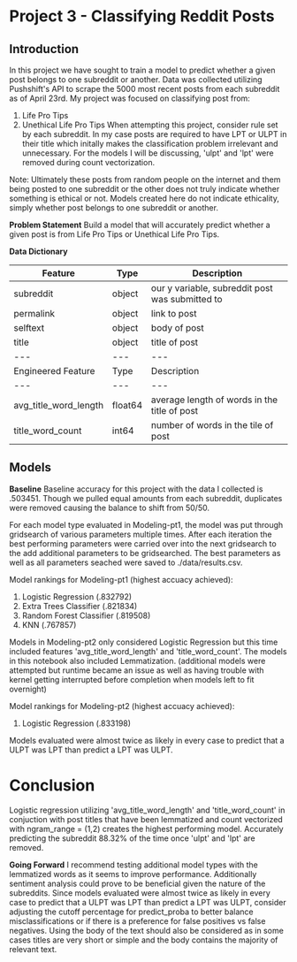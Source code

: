 # Project 3 - Classifying Reddit Posts

## Introduction
In this project we have sought to train a model to predict whether a given post belongs to one subreddit or another. Data was collected utilizing Pushshift's API to scrape the 5000 most recent posts from each subreddit as of April 23rd. My project was focused on classifying post from:
  1. Life Pro Tips
  2. Unethical Life Pro Tips
When attempting this project, consider rule set by each subreddit. In my case posts are required to have LPT or ULPT in their title which initally makes the classification problem irrelevant and unnecessary. For the models I will be discussing, 'ulpt' and 'lpt' were removed during count vectorization.

Note: Ultimately these posts from random people on the internet and them being posted to one subreddit or the other does not truly indicate whether something is ethical or not. Models created here do not indicate ethicality, simply whether post belongs to one subreddit or another.

**Problem Statement**
Build a model that will accurately predict whether a given post is from Life Pro Tips or Unethical Life Pro Tips.

**Data Dictionary**

Feature                 |Type|      Description
|---|---|---|
|subreddit              |object|    our y variable, subreddit post was submitted to|
|permalink              |object|    link to post|
|selftext               |object|    body of post|
|title                  |object|    title of post|
|---|---|---|
Engineered Feature      |Type|      Description
|---|---|---|
|avg_title_word_length  |float64|   average length of words in the title of post|
|title_word_count       |int64|     number of words in the tile of post|

## Models

**Baseline**
Baseline accuracy for this project with the data I collected is .503451. Though we pulled equal amounts from each subreddit, duplicates were removed causing the balance to shift from 50/50.

For each model type evaluated in Modeling-pt1, the model was put through gridsearch of various parameters multiple times. After each iteration the best performing parameters were carried over into the next gridsearch to the add additional parameters to be gridsearched. The best parameters as well as all parameters seached were saved to ./data/results.csv.

Model rankings for Modeling-pt1 (highest accuacy achieved):

  1. Logistic Regression (.832792)
  2. Extra Trees Classifier (.821834)
  3. Random Forest Classifier (.819508)
  4. KNN (.767857)

Models in Modeling-pt2 only considered Logistic Regression but this time included features 'avg_title_word_length' and 'title_word_count'. The models in this notebook also included Lemmatization. (additional models were attempted but runtime became an issue as well as having trouble with kernel getting interrupted before completion when models left to fit overnight)

Model rankings for Modeling-pt2 (highest accuacy achieved):

  1. Logistic Regression (.833198)

Models evaluated were almost twice as likely in every case to predict that a ULPT was LPT than predict a LPT was ULPT.

# Conclusion
Logistic regression utilizing 'avg_title_word_length' and 'title_word_count' in conjuction with post titles that have been lemmatized and count vectorized with ngram_range = (1,2) creates the highest performing model. Accurately predicting the subreddit 88.32% of the time once 'ulpt' and 'lpt' are removed.

**Going Forward**
I recommend testing additional model types with the lemmatized words as it seems to improve performance. Additionally sentiment analysis could prove to be beneficial given the nature of the subreddits. Since models evaluated were almost twice as likely in every case to predict that a ULPT was LPT than predict a LPT was ULPT, consider adjusting the cutoff percentage for predict_proba to better balance misclassifications or if there is a preference for false positives vs false negatives. Using the body of the text should also be considered as in some cases titles are very short or simple and the body contains the majority of relevant text.